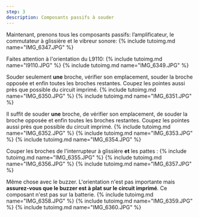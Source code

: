 ```yaml
---
step: 3
description: Composants passifs à souder
---
```


Maintenant, prenons tous les composants passifs: l’amplificateur, le commutateur à glissière et le vibreur sonore:
{% include tutoimg.md name="IMG_6347.JPG" %}

Faites attention à l'orientation du L9110:
{% include tutoimg.md name="l9110.JPG" %}
{% include tutoimg.md name="IMG_6349.JPG" %}

Souder seulement **une** broche, vérifier son emplacement, souder la broche opposée et enfin toutes les broches restantes. Coupez les pointes aussi près que possible du circuit imprimé.
{% include tutoimg.md name="IMG_6350.JPG" %}
{% include tutoimg.md name="IMG_6351.JPG" %}

Il suffit de souder **une** broche, de vérifier son emplacement, de souder la broche opposée et enfin toutes les broches restantes. Coupez les pointes aussi près que possible du circuit imprimé.
{% include tutoimg.md name="IMG_6352.JPG" %}
{% include tutoimg.md name="IMG_6353.JPG" %}
{% include tutoimg.md name="IMG_6354.JPG" %}

Couper les broches de l'interrupteur à glissière **et** les pattes :
{% include tutoimg.md name="IMG_6355.JPG" %}
{% include tutoimg.md name="IMG_6356.JPG" %}
{% include tutoimg.md name="IMG_6357.JPG" %}

Même chose avec le buzzer. L'orientation n'est pas importante mais **assurez-vous que le buzzer est à plat sur le circuit imprimé**. Ce composant n'est pas sur la batterie.
{% include tutoimg.md name="IMG_6358.JPG" %}
{% include tutoimg.md name="IMG_6359.JPG" %}
{% include tutoimg.md name="IMG_6360.JPG" %}